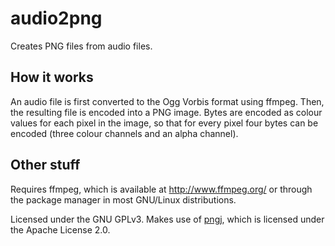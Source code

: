 audio2png
=========

Creates PNG files from audio files.

How it works
------------

An audio file is first converted to the Ogg Vorbis format using ffmpeg. Then, the resulting file is encoded into a PNG image. Bytes are encoded as colour values for each pixel in the image, so that for every pixel four bytes can be encoded (three colour channels and an alpha channel).

Other stuff
-----------

Requires ffmpeg, which is available at http://www.ffmpeg.org/ or through the package manager in most GNU/Linux distributions.

Licensed under the GNU GPLv3.
Makes use of [pngj](https://code.google.com/p/pngj/), which is licensed under the Apache License 2.0.
